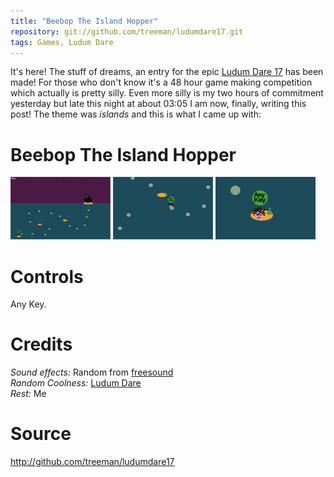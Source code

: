 ```yaml
---
title: "Beebop The Island Hopper"
repository: git://github.com/treeman/ludumdare17.git
tags: Games, Ludum Dare
---
```


It's here! The stuff of dreams, an entry for the epic [Ludum Dare 17][id] has been made! For those who don't know it's a 48 hour game making competition which actually is pretty silly. Even more silly is my two hours of commitment yesterday but late this night at about 03:05 I am now, finally, writing this post! The theme was *islands* and this is what I came up with:

# Beebop The Island Hopper

![](/images/games/thumbs/beepo1.png)  ![](/images/games/thumbs/beepo2.png)  ![](/images/games/thumbs/beepo3.png)

# Controls

Any Key.

# Credits

*Sound effects:* Random from [freesound](http://www.freesound.org/)  
*Random Coolness:* [Ludum Dare][id]   
*Rest:* Me

# Source

<http://github.com/treeman/ludumdare17>

[id]: http://www.ludumdare.com/
